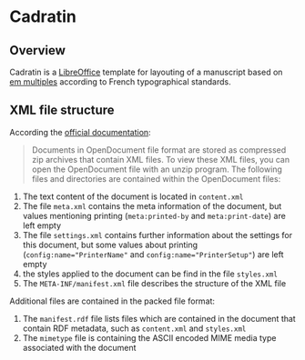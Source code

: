 # Cadratin

## Overview

Cadratin is a [LibreOffice](https://www.libreoffice.org/) template for layouting of a manuscript based on [em multiples](https://en.wikipedia.org/wiki/Em_(typography)) according to French typographical standards.

## XML file structure

According the [official documentation](https://help.libreoffice.org/latest/en-US/text/shared/00/00000021.html?DbPAR=SHARED#bm_id3154408):

> Documents in OpenDocument file format are stored as compressed zip archives that contain XML files. To view these XML files, you can open the OpenDocument file with an unzip program. The following files and directories are contained within the OpenDocument files:

1. The text content of the document is located in `content.xml`
2. The file `meta.xml` contains the meta information of the document, but values mentioning printing (`meta:printed-by` and `meta:print-date`) are left empty
3. The file `settings.xml` contains further information about the settings for this document, but some values about printing (`config:name="PrinterName"` and `config:name="PrinterSetup"`) are left empty
4. the styles applied to the document can be find in the file `styles.xml`
5. The `META-INF/manifest.xml` file describes the structure of the XML file

Additional files are contained in the packed file format:

1. The `manifest.rdf` file lists files which are contained in the document that contain RDF metadata, such as `content.xml` and `styles.xml`
2. The `mimetype` file is containing the ASCII encoded MIME media type associated with the document
